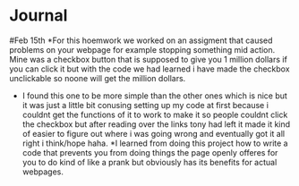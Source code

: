 # Journal
#Feb 15th
*For this hoemwork we worked on an assigment that caused problems on your webpage for example stopping something mid action. Mine was a checkbox button that is supposed to give you 1 million dollars if you can click it but with the code we had learned i have made the checkbox unclickable so noone will get the million dollars. 
* I found this one to be more simple than the other ones which is nice but it was just a little bit conusing setting up my code at first because i couldnt get the functions of it to work to make it so people couldnt click the checkbox but after reading over the links tony had left it made it kind of easier to figure out where i was going wrong and eventually got it all right i think/hope haha.
*I learned from doing this project how to write a code that prevents you from doing things the page openly offeres for you to do kind of like a prank but obviously has its benefits for actual webpages.

